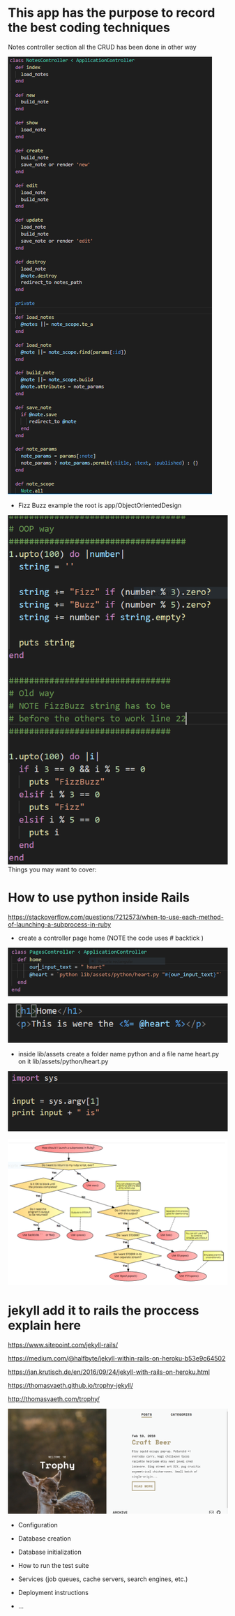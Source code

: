 # This app has the purpose to record the best coding techniques

Notes controller section all the CRUD has been done in other way

![](app/assets/images/note-controller.PNG)


* Fizz Buzz example
the root is  app/ObjectOrientedDesign

![](app/assets/images/fizzbuzz.PNG)
Things you may want to cover:

# How to use python inside Rails
https://stackoverflow.com/questions/7212573/when-to-use-each-method-of-launching-a-subprocess-in-ruby

* create a controller page home (NOTE the code uses # backtick  )

![](app/assets/images/python/python-rails-controller.PNG)

![](app/assets/images/python/python-rails-view.PNG)

* inside lib/assets create a folder name python and a file name heart.py on it
lib/assets/python/heart.py 

![](app/assets/images/python/python-file.PNG)

![](app/assets/images/python/ruby-python-diagram.PNG)

# jekyll add it to rails the proccess explain here

https://www.sitepoint.com/jekyll-rails/

https://medium.com/@halfbyte/jekyll-within-rails-on-heroku-b53e9c64502

https://jan.krutisch.de/en/2016/09/24/jekyll-with-rails-on-heroku.html

https://thomasvaeth.github.io/trophy-jekyll/

http://thomasvaeth.com/trophy/

![](app/assets/images/trophy.PNG)

* Configuration

* Database creation

* Database initialization

* How to run the test suite

* Services (job queues, cache servers, search engines, etc.)

* Deployment instructions

* ...
